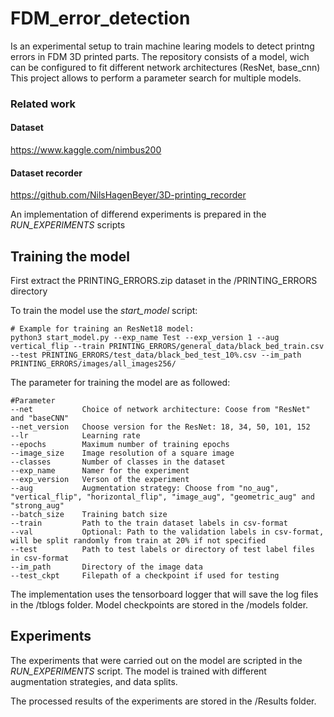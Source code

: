 # FDM_error_detection

Is an experimental setup to train machine learing models to detect printng errors in FDM 3D printed parts.
The repository consists of a model, wich can be configured to fit different network architectures (ResNet, base_cnn)
This project allows to perform a parameter search for multiple models.

### Related work

#### Dataset
https://www.kaggle.com/nimbus200

#### Dataset recorder
https://github.com/NilsHagenBeyer/3D-printing_recorder



An implementation of differend experiments is prepared in the *RUN_EXPERIMENTS* scripts

## Training the model

First extract the PRINTING_ERRORS.zip dataset in the /PRINTING_ERRORS directory

To train the model use the *start_model* script:

    # Example for training an ResNet18 model:
    python3 start_model.py --exp_name Test --exp_version 1 --aug vertical_flip --train PRINTING_ERRORS/general_data/black_bed_train.csv --test PRINTING_ERRORS/test_data/black_bed_test_10%.csv --im_path PRINTING_ERRORS/images/all_images256/



The parameter for training the model are as followed:

    #Parameter
    --net           Choice of network architecture: Coose from "ResNet" and "baseCNN"
    --net_version   Choose version for the ResNet: 18, 34, 50, 101, 152
    --lr            Learning rate
    --epochs        Maximum number of training epochs
    --image_size    Image resolution of a square image
    --classes       Number of classes in the dataset
    --exp_name      Namer for the experiment
    --exp_version   Verson of the experiment
    --aug           Augmentation strategy: Choose from "no_aug", "vertical_flip", "horizontal_flip", "image_aug", "geometric_aug" and "strong_aug"
    --batch_size    Training batch size
    --train         Path to the train dataset labels in csv-format
    --val           Optional: Path to the validation labels in csv-format, will be split randomly from train at 20% if not specified
    --test          Path to test labels or directory of test label files in csv-format
    --im_path       Directory of the image data
    --test_ckpt     Filepath of a checkpoint if used for testing
    

The implementation uses the tensorboard logger that will save the log files in the /tblogs folder.
Model checkpoints are stored in the /models folder.

## Experiments

The experiments that were carried out on the model are scripted in the *RUN_EXPERIMENTS* script.
The model is trained with different augmentation strategies, and data splits.

The processed results of the experiments are stored in the /Results folder.

  
